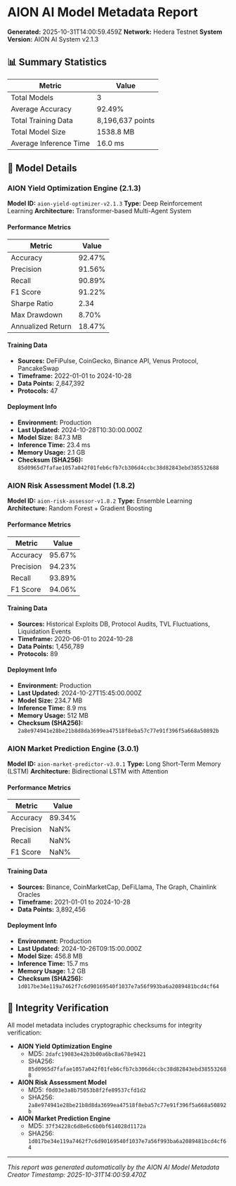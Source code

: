 # AION AI Model Metadata Report

**Generated:** 2025-10-31T14:00:59.459Z
**Network:** Hedera Testnet
**System Version:** AION AI System v2.1.3

## 📊 Summary Statistics

| Metric | Value |
|--------|-------|
| Total Models | 3 |
| Average Accuracy | 92.49% |
| Total Training Data | 8,196,637 points |
| Total Model Size | 1538.8 MB |
| Average Inference Time | 16.0 ms |

## 🤖 Model Details

### AION Yield Optimization Engine (2.1.3)

**Model ID:** `aion-yield-optimizer-v2.1.3`
**Type:** Deep Reinforcement Learning
**Architecture:** Transformer-based Multi-Agent System

#### Performance Metrics
| Metric | Value |
|--------|-------|
| Accuracy | 92.47% |
| Precision | 91.56% |
| Recall | 90.89% |
| F1 Score | 91.22% |
| Sharpe Ratio | 2.34 |
| Max Drawdown | 8.70% |
| Annualized Return | 18.47% |

#### Training Data
- **Sources:** DeFiPulse, CoinGecko, Binance API, Venus Protocol, PancakeSwap
- **Timeframe:** 2022-01-01 to 2024-10-28
- **Data Points:** 2,847,392
- **Protocols:** 47

#### Deployment Info
- **Environment:** Production
- **Last Updated:** 2024-10-28T10:30:00.000Z
- **Model Size:** 847.3 MB
- **Inference Time:** 23.4 ms
- **Memory Usage:** 2.1 GB
- **Checksum (SHA256):** `85d0965d7fafae1057a042f01feb6cfb7cb306d4ccbc38d82843ebd385532688`

### AION Risk Assessment Model (1.8.2)

**Model ID:** `aion-risk-assessor-v1.8.2`
**Type:** Ensemble Learning
**Architecture:** Random Forest + Gradient Boosting

#### Performance Metrics
| Metric | Value |
|--------|-------|
| Accuracy | 95.67% |
| Precision | 94.23% |
| Recall | 93.89% |
| F1 Score | 94.06% |

#### Training Data
- **Sources:** Historical Exploits DB, Protocol Audits, TVL Fluctuations, Liquidation Events
- **Timeframe:** 2020-06-01 to 2024-10-28
- **Data Points:** 1,456,789
- **Protocols:** 89

#### Deployment Info
- **Environment:** Production
- **Last Updated:** 2024-10-27T15:45:00.000Z
- **Model Size:** 234.7 MB
- **Inference Time:** 8.9 ms
- **Memory Usage:** 512 MB
- **Checksum (SHA256):** `2a8e974941e28be21b8d8da3699ea47518f8eba57c77e91f396f5a668a50892b`

### AION Market Prediction Engine (3.0.1)

**Model ID:** `aion-market-predictor-v3.0.1`
**Type:** Long Short-Term Memory (LSTM)
**Architecture:** Bidirectional LSTM with Attention

#### Performance Metrics
| Metric | Value |
|--------|-------|
| Accuracy | 89.34% |
| Precision | NaN% |
| Recall | NaN% |
| F1 Score | NaN% |

#### Training Data
- **Sources:** Binance, CoinMarketCap, DeFiLlama, The Graph, Chainlink Oracles
- **Timeframe:** 2021-01-01 to 2024-10-28
- **Data Points:** 3,892,456

#### Deployment Info
- **Environment:** Production
- **Last Updated:** 2024-10-26T09:15:00.000Z
- **Model Size:** 456.8 MB
- **Inference Time:** 15.7 ms
- **Memory Usage:** 1.2 GB
- **Checksum (SHA256):** `1d017be34e119a7462f7c6d90169540f1037e7a56f993ba6a2089481bcd4cf64`

## 🔐 Integrity Verification

All model metadata includes cryptographic checksums for integrity verification:

- **AION Yield Optimization Engine**
  - MD5: `2dafc19083e42b3b00a6bc8a678e9421`
  - SHA256: `85d0965d7fafae1057a042f01feb6cfb7cb306d4ccbc38d82843ebd385532688`
- **AION Risk Assessment Model**
  - MD5: `f0d03e3a8b75053b8f2fe89537cfd1d2`
  - SHA256: `2a8e974941e28be21b8d8da3699ea47518f8eba57c77e91f396f5a668a50892b`
- **AION Market Prediction Engine**
  - MD5: `37f34228c6d8e6c6b0bf614028d1172a`
  - SHA256: `1d017be34e119a7462f7c6d90169540f1037e7a56f993ba6a2089481bcd4cf64`

---

*This report was generated automatically by the AION AI Model Metadata Creator*
*Timestamp: 2025-10-31T14:00:59.470Z*
